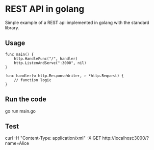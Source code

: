 # REST API in golang

Simple example of a REST api implemented in golang with the standard library.

## Usage

```golang
func main() {
	http.HandleFunc("/", handler)
    http.ListenAndServe(":3000", nil)
}

func handler(w http.ResponseWriter, r *http.Request) {
    // function logic
}
```

## Run the code

go run main.go

## Test

curl -H "Content-Type: application/xml" -X GET http://localhost:3000/?name=Alice 
